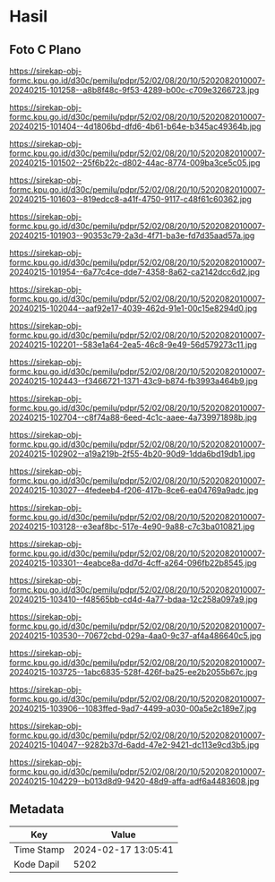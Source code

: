 # Hasil

## Foto C Plano

https://sirekap-obj-formc.kpu.go.id/d30c/pemilu/pdpr/52/02/08/20/10/5202082010007-20240215-101258--a8b8f48c-9f53-4289-b00c-c709e3266723.jpg

https://sirekap-obj-formc.kpu.go.id/d30c/pemilu/pdpr/52/02/08/20/10/5202082010007-20240215-101404--4d1806bd-dfd6-4b61-b64e-b345ac49364b.jpg

https://sirekap-obj-formc.kpu.go.id/d30c/pemilu/pdpr/52/02/08/20/10/5202082010007-20240215-101502--25f6b22c-d802-44ac-8774-009ba3ce5c05.jpg

https://sirekap-obj-formc.kpu.go.id/d30c/pemilu/pdpr/52/02/08/20/10/5202082010007-20240215-101603--819edcc8-a41f-4750-9117-c48f61c60362.jpg

https://sirekap-obj-formc.kpu.go.id/d30c/pemilu/pdpr/52/02/08/20/10/5202082010007-20240215-101903--90353c79-2a3d-4f71-ba3e-fd7d35aad57a.jpg

https://sirekap-obj-formc.kpu.go.id/d30c/pemilu/pdpr/52/02/08/20/10/5202082010007-20240215-101954--6a77c4ce-dde7-4358-8a62-ca2142dcc6d2.jpg

https://sirekap-obj-formc.kpu.go.id/d30c/pemilu/pdpr/52/02/08/20/10/5202082010007-20240215-102044--aaf92e17-4039-462d-91e1-00c15e8294d0.jpg

https://sirekap-obj-formc.kpu.go.id/d30c/pemilu/pdpr/52/02/08/20/10/5202082010007-20240215-102201--583e1a64-2ea5-46c8-9e49-56d579273c11.jpg

https://sirekap-obj-formc.kpu.go.id/d30c/pemilu/pdpr/52/02/08/20/10/5202082010007-20240215-102443--f3466721-1371-43c9-b874-fb3993a464b9.jpg

https://sirekap-obj-formc.kpu.go.id/d30c/pemilu/pdpr/52/02/08/20/10/5202082010007-20240215-102704--c8f74a88-6eed-4c1c-aaee-4a739971898b.jpg

https://sirekap-obj-formc.kpu.go.id/d30c/pemilu/pdpr/52/02/08/20/10/5202082010007-20240215-102902--a19a219b-2f55-4b20-90d9-1dda6bd19db1.jpg

https://sirekap-obj-formc.kpu.go.id/d30c/pemilu/pdpr/52/02/08/20/10/5202082010007-20240215-103027--4fedeeb4-f206-417b-8ce6-ea04769a9adc.jpg

https://sirekap-obj-formc.kpu.go.id/d30c/pemilu/pdpr/52/02/08/20/10/5202082010007-20240215-103128--e3eaf8bc-517e-4e90-9a88-c7c3ba010821.jpg

https://sirekap-obj-formc.kpu.go.id/d30c/pemilu/pdpr/52/02/08/20/10/5202082010007-20240215-103301--4eabce8a-dd7d-4cff-a264-096fb22b8545.jpg

https://sirekap-obj-formc.kpu.go.id/d30c/pemilu/pdpr/52/02/08/20/10/5202082010007-20240215-103410--f48565bb-cd4d-4a77-bdaa-12c258a097a9.jpg

https://sirekap-obj-formc.kpu.go.id/d30c/pemilu/pdpr/52/02/08/20/10/5202082010007-20240215-103530--70672cbd-029a-4aa0-9c37-af4a486640c5.jpg

https://sirekap-obj-formc.kpu.go.id/d30c/pemilu/pdpr/52/02/08/20/10/5202082010007-20240215-103725--1abc6835-528f-426f-ba25-ee2b2055b67c.jpg

https://sirekap-obj-formc.kpu.go.id/d30c/pemilu/pdpr/52/02/08/20/10/5202082010007-20240215-103906--1083ffed-9ad7-4499-a030-00a5e2c189e7.jpg

https://sirekap-obj-formc.kpu.go.id/d30c/pemilu/pdpr/52/02/08/20/10/5202082010007-20240215-104047--9282b37d-6add-47e2-9421-dc113e9cd3b5.jpg

https://sirekap-obj-formc.kpu.go.id/d30c/pemilu/pdpr/52/02/08/20/10/5202082010007-20240215-104229--b013d8d9-9420-48d9-affa-adf6a4483608.jpg


## Metadata

| Key        | Value               |
| ---------- | ------------------- |
| Time Stamp | 2024-02-17 13:05:41 |
| Kode Dapil | 5202                |



